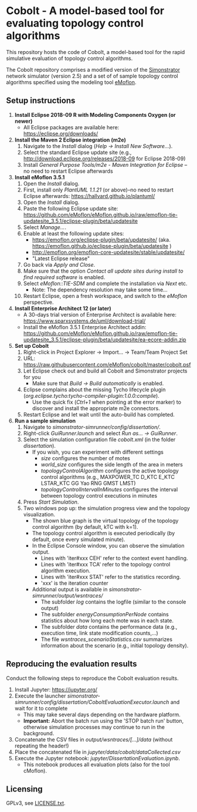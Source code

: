 # Cobolt - A model-based tool for evaluating topology control algorithms

This repository hosts the code of Cobolt, a model-based tool for the rapid simulative evaluation of topology control algorithms.

The Cobolt repository comprises a modified version of the [Simonstrator](https://dev.kom.e-technik.tu-darmstadt.de/simonstrator/) network simulator (version 2.5) and 
a set of of sample topology control algorithms specified using the modeling tool [eMoflon](https://emoflon.org/).

## Setup instructions

1. **Install Eclipse 2018-09 R with Modeling Components Oxygen (or newer)**
   * All Eclipse packages are available here: https://eclipse.org/downloads/
1. **Install the Maven 2 Eclipse integration (m2e)**
   1. Navigate to the *Install* dialog (*Help &rarr; Install New Software...*).
   1. Select the standard Eclipse update site (e.g., http://download.eclipse.org/releases/2018-09 for Eclipse 2018-09)
   1. Install *General Purpose Tools/m2e - Maven Integration for Eclipse* &ndash;no need to restart Eclipse afterwards
1. **Install eMoflon 3.5.1**
   1. Open the *Install* dialog.
   1. First, install only *PlantUML 1.1.21* (or above)&ndash;no need to restart Eclipse afterwards: https://hallvard.github.io/plantuml/
   1. Open the *Install* dialog.
   1. Paste the following Eclipse update site: https://github.com/eMoflon/eMoflon.github.io/raw/emoflon-tie-updatesite_3.5.1/eclipse-plugin/beta/updatesite
   1. Select *Manage...*.
   1. Enable at least the following update sites:
        * https://emoflon.org/eclipse-plugin/beta/updatesite/ (aka. https://emoflon.github.io/eclipse-plugin/beta/updatesite )
        * http://emoflon.org/emoflon-core-updatesite/stable/updatesite/
        * "Latest Eclipse release"
   1. Go back via *Apply and Close*.
   1. Make sure that the option *Contact all update sites during install to find required software* is enabled.
   1. Select *eMoflon::TIE-SDM* and complete the installation via *Next* etc.
        * Note: The dependency resolution may take some time...
   1. Restart Eclipse, open a fresh workspace, and switch to the *eMoflon* perspective.
1. **Install Enterprise Architect 12 (or later)**
   * A 30-days trial version of Enterprise Architect is available here: https://www.sparxsystems.de/uml/download-trial/
   * Install the eMoflon 3.5.1 Enterprise Architect addin: https://github.com/eMoflon/eMoflon.github.io/raw/emoflon-tie-updatesite_3.5.1/eclipse-plugin/beta/updatesite/ea-ecore-addin.zip
1. **Set up Cobolt**
   1. Right-click in Project Explorer &rarr; Import... &rarr; Team/Team Project Set
   1. URL: https://raw.githubusercontent.com/eMoflon/cobolt/master/cobolt.psf
   1. Let Eclipse check out and build all Cobolt and Simonstrator projects for you
      * Make sure that *Build &rarr; Build automatically* is enabled.
   1. Eclipse complains about the missing Tycho lifecycle plugin (*org.eclipse.tycho:tycho-compiler-plugin:1.0.0:compile*).
      * Use the quick fix (*Ctrl+1* when pointing at the error marker) to discover and install the appropriate m2e connectors.
   1. Restart Eclipse and let wait until the auto-build has completed.
1. **Run a sample simulation**
   1. Navigate to *simonstrator-simrunner/config/dissertation/*.
   1. Right-click *GuiRunner.launch* and select *Run as... &rarr; GuiRunner*.
   1. Select the simulation configuration file *cobolt.xml* (in the folder *dissertation*).
      * If you wish, you can experiment with different settings
         * *size* configures the number of motes
         * *world_size* configures the side length of the area in meters
         * *topologyControlAlgorithm* configures the active topology control algorithms (e.g., MAXPOWER_TC D_KTC E_KTC LSTAR_KTC GG Yao RNG GMST LMST)
         * *topologyControlIntervalInMinutes* configures the interval between topology control executions in minutes
   1. Press *Start Simulation*.
   1. Two windows pop up: the simulation progress view and the topology visualization.
      * The shown blue graph is the virtual topology of the topology control algorithm (by default, kTC with k=1).
      * The topology control algorithm is executed periodically (by default, once every simulated minute).
      * In the Eclipse Console window, you can observe the simulation output.
         * Lines with 'iter#xxx CEH' refer to the context event handling.
         * Lines with 'iter#xxx TCA' refer to the topology control algorithm execution.
         * Lines with 'iter#xxx STAT' refer to the statistics recording.
         * 'xxx' is the iteration counter
      * Additional output is available in *simonstrator-simrunner/output/wsntraces/*
         * The subfolder *log* contains the logfile (similar to the console output)
         * The subfolder *energyConsumptionPerNode* contains statistics about how long each mote was in each state.
         * The subfolder *data* contains the performance data (e.g., execution time, link state modification counts,...)
         * The file *wsntraces_scenarioStatistics.csv* summarizes information about the scenario (e.g., initial topology density).

## Reproducing the evaluation results

Conduct the following steps to reproduce the Cobolt evaluation results.
1. Install Jupyter: https://jupyter.org/
1. Execute the launcher *simonstrator-simrunner/config/dissertation/CoboltEvaluationExecutor.launch* and wait for it to complete
   * This may take several days depending on the hardware platform.
   * **Important:** Abort the batch run using the 'STOP batch run' button, otherwise simulation processes may continue to run in the background.
1. Concatenate the CSV files in *output/wsntraces/[...]/data* (without repeating the header!)
2. Place the concatenated file in *jupyter/data/cobolt/dataCollected.csv*
3. Execute the Jupyter notebook: *jupyter/DissertationEvaluation.ipynb*.
   * This notebook produces all evaluation plots (also for the tool cMoflon).
   
## Licensing
GPLv3, see [LICENSE.txt](LICENSE.txt).